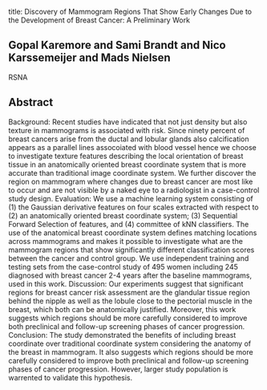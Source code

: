 title: Discovery of Mammogram Regions That Show Early Changes Due to the Development of Breast Cancer: A Preliminary Work

## Gopal Karemore and Sami Brandt and Nico Karssemeijer and Mads Nielsen
RSNA


## Abstract
Background: Recent studies have indicated that not just density but also texture in mammograms is associated with risk. Since ninety percent of breast cancers arise from the ductal and lobular glands also calcification appears as a parallel lines assocoiated with blood vessel hence we choose to investigate texture features describing the local orientation of breast tissue in an anatomically oriented breast coordinate system that is more accurate than traditional image coordinate system. We further discover the region on mammogram where changes due to breast cancer are most like to occur and are not visible by a naked eye to a radiologist in a case-control study design. Evaluation: We use a machine learning system consisting of (1) the Gaussian derivative features on four scales extracted with respect to (2) an anatomically oriented breast coordinate system; (3) Sequential Forward Selection of features, and (4) committee of kNN classifiers. The use of the anatomical breast coordinate system defines matching locations across mammograms and makes it possible to investigate what are the mammogram regions that show significantly different classification scores between the cancer and control group. We use independent training and testing sets from the case-control study of 495 women including 245 diagnosed with breast cancer 2-4 years after the baseline mammograms, used in this work. Discussion: Our experiments suggest that significant regions for breast cancer risk assessment are the glandular tissue region behind the nipple as well as the lobule close to the pectorial muscle in the breast, which both can be anatomically justified. Moreover, this work suggests which regions should be more carefully considered to improve both preclinical and follow-up screening phases of cancer progression. Conclusion: The study demonstrated the benefits of including breast coordinate over traditional coordinate system considering the anatomy of the breast in mammogram. It also suggests which regions should be more carefully considered to improve both preclinical and follow-up screening phases of cancer progression. However, larger study population is warrented to validate this hypothesis.

